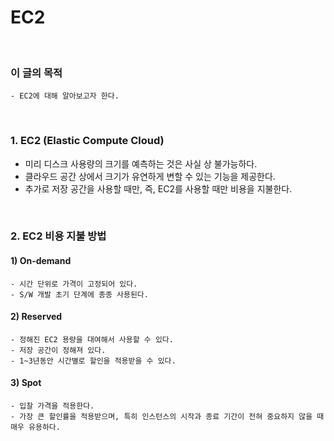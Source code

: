 # EC2
<br/>

### 이 글의 목적
    - EC2에 대해 알아보고자 한다.
<br/>

### 1. EC2 (Elastic Compute Cloud)
- 미리 디스크 사용량의 크기를 예측하는 것은 사실 상 불가능하다.
- 클라우드 공간 상에서 크기가 유연하게 변할 수 있는 기능을 제공한다.
- 추가로 저장 공간을 사용할 때만, 즉, EC2를 사용할 때만 비용을 지불한다.
<br/>

### 2. EC2 비용 지불 방법
#### 1) On-demand
    - 시간 단위로 가격이 고정되어 있다.
    - S/W 개발 초기 단계에 종종 사용된다.
#### 2) Reserved
    - 정해진 EC2 용량을 대여해서 사용할 수 있다.
    - 저장 공간이 정해져 있다.
    - 1~3년동안 시간별로 할인을 적용받을 수 있다.
#### 3) Spot
    - 입찰 가격을 적용한다.
    - 가장 큰 할인률을 적용받으며, 특히 인스턴스의 시작과 종료 기간이 전혀 중요하지 않을 때 매우 유용하다.
